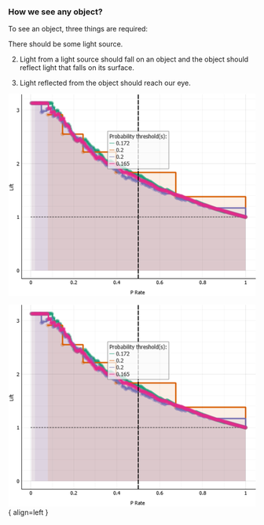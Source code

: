 ### **How we see any object?**
To see an object, three things are required: 

There should be some light source.

2. Light from a light source should fall on an object and
 the object should reflect light that falls on its surface.

3. Light reflected from the object should reach our eye.

<!-- ![image](dkdk.png) -->

![Alt Text](images/dkdk.png)

![Image title](https://github.com/ramiz-moktader/geospatial-programming-course/blob/master/docs/images/dkdk.png){ align=left }